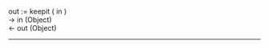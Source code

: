 out := keepit ( in )   -> in (Object)   <- out (Object)  ________________________________________________________  